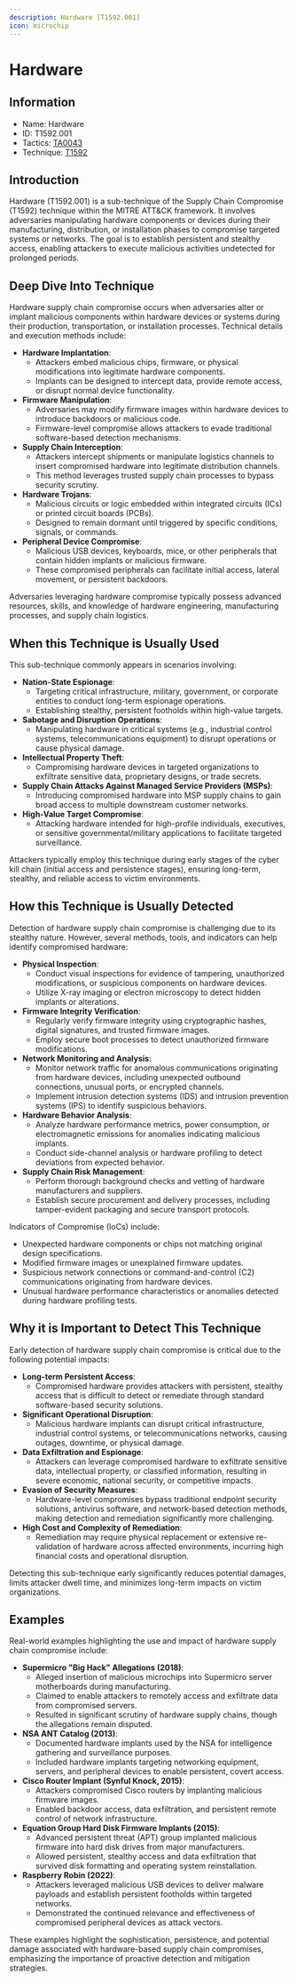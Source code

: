 ```yaml
---
description: Hardware [T1592.001]
icon: microchip
---
```


# Hardware

## Information

* Name: Hardware
* ID: T1592.001
* Tactics: [TA0043](../)
* Technique: [T1592](./)

## Introduction

Hardware (T1592.001) is a sub-technique of the Supply Chain Compromise (T1592) technique within the MITRE ATT\&CK framework. It involves adversaries manipulating hardware components or devices during their manufacturing, distribution, or installation phases to compromise targeted systems or networks. The goal is to establish persistent and stealthy access, enabling attackers to execute malicious activities undetected for prolonged periods.

## Deep Dive Into Technique

Hardware supply chain compromise occurs when adversaries alter or implant malicious components within hardware devices or systems during their production, transportation, or installation processes. Technical details and execution methods include:

* **Hardware Implantation**:
  * Attackers embed malicious chips, firmware, or physical modifications into legitimate hardware components.
  * Implants can be designed to intercept data, provide remote access, or disrupt normal device functionality.
* **Firmware Manipulation**:
  * Adversaries may modify firmware images within hardware devices to introduce backdoors or malicious code.
  * Firmware-level compromise allows attackers to evade traditional software-based detection mechanisms.
* **Supply Chain Interception**:
  * Attackers intercept shipments or manipulate logistics channels to insert compromised hardware into legitimate distribution channels.
  * This method leverages trusted supply chain processes to bypass security scrutiny.
* **Hardware Trojans**:
  * Malicious circuits or logic embedded within integrated circuits (ICs) or printed circuit boards (PCBs).
  * Designed to remain dormant until triggered by specific conditions, signals, or commands.
* **Peripheral Device Compromise**:
  * Malicious USB devices, keyboards, mice, or other peripherals that contain hidden implants or malicious firmware.
  * These compromised peripherals can facilitate initial access, lateral movement, or persistent backdoors.

Adversaries leveraging hardware compromise typically possess advanced resources, skills, and knowledge of hardware engineering, manufacturing processes, and supply chain logistics.

## When this Technique is Usually Used

This sub-technique commonly appears in scenarios involving:

* **Nation-State Espionage**:
  * Targeting critical infrastructure, military, government, or corporate entities to conduct long-term espionage operations.
  * Establishing stealthy, persistent footholds within high-value targets.
* **Sabotage and Disruption Operations**:
  * Manipulating hardware in critical systems (e.g., industrial control systems, telecommunications equipment) to disrupt operations or cause physical damage.
* **Intellectual Property Theft**:
  * Compromising hardware devices in targeted organizations to exfiltrate sensitive data, proprietary designs, or trade secrets.
* **Supply Chain Attacks Against Managed Service Providers (MSPs)**:
  * Introducing compromised hardware into MSP supply chains to gain broad access to multiple downstream customer networks.
* **High-Value Target Compromise**:
  * Attacking hardware intended for high-profile individuals, executives, or sensitive governmental/military applications to facilitate targeted surveillance.

Attackers typically employ this technique during early stages of the cyber kill chain (initial access and persistence stages), ensuring long-term, stealthy, and reliable access to victim environments.

## How this Technique is Usually Detected

Detection of hardware supply chain compromise is challenging due to its stealthy nature. However, several methods, tools, and indicators can help identify compromised hardware:

* **Physical Inspection**:
  * Conduct visual inspections for evidence of tampering, unauthorized modifications, or suspicious components on hardware devices.
  * Utilize X-ray imaging or electron microscopy to detect hidden implants or alterations.
* **Firmware Integrity Verification**:
  * Regularly verify firmware integrity using cryptographic hashes, digital signatures, and trusted firmware images.
  * Employ secure boot processes to detect unauthorized firmware modifications.
* **Network Monitoring and Analysis**:
  * Monitor network traffic for anomalous communications originating from hardware devices, including unexpected outbound connections, unusual ports, or encrypted channels.
  * Implement intrusion detection systems (IDS) and intrusion prevention systems (IPS) to identify suspicious behaviors.
* **Hardware Behavior Analysis**:
  * Analyze hardware performance metrics, power consumption, or electromagnetic emissions for anomalies indicating malicious implants.
  * Conduct side-channel analysis or hardware profiling to detect deviations from expected behavior.
* **Supply Chain Risk Management**:
  * Perform thorough background checks and vetting of hardware manufacturers and suppliers.
  * Establish secure procurement and delivery processes, including tamper-evident packaging and secure transport protocols.

Indicators of Compromise (IoCs) include:

* Unexpected hardware components or chips not matching original design specifications.
* Modified firmware images or unexplained firmware updates.
* Suspicious network connections or command-and-control (C2) communications originating from hardware devices.
* Unusual hardware performance characteristics or anomalies detected during hardware profiling tests.

## Why it is Important to Detect This Technique

Early detection of hardware supply chain compromise is critical due to the following potential impacts:

* **Long-term Persistent Access**:
  * Compromised hardware provides attackers with persistent, stealthy access that is difficult to detect or remediate through standard software-based security solutions.
* **Significant Operational Disruption**:
  * Malicious hardware implants can disrupt critical infrastructure, industrial control systems, or telecommunications networks, causing outages, downtime, or physical damage.
* **Data Exfiltration and Espionage**:
  * Attackers can leverage compromised hardware to exfiltrate sensitive data, intellectual property, or classified information, resulting in severe economic, national security, or competitive impacts.
* **Evasion of Security Measures**:
  * Hardware-level compromises bypass traditional endpoint security solutions, antivirus software, and network-based detection methods, making detection and remediation significantly more challenging.
* **High Cost and Complexity of Remediation**:
  * Remediation may require physical replacement or extensive re-validation of hardware across affected environments, incurring high financial costs and operational disruption.

Detecting this sub-technique early significantly reduces potential damages, limits attacker dwell time, and minimizes long-term impacts on victim organizations.

## Examples

Real-world examples highlighting the use and impact of hardware supply chain compromise include:

* **Supermicro "Big Hack" Allegations (2018)**:
  * Alleged insertion of malicious microchips into Supermicro server motherboards during manufacturing.
  * Claimed to enable attackers to remotely access and exfiltrate data from compromised servers.
  * Resulted in significant scrutiny of hardware supply chains, though the allegations remain disputed.
* **NSA ANT Catalog (2013)**:
  * Documented hardware implants used by the NSA for intelligence gathering and surveillance purposes.
  * Included hardware implants targeting networking equipment, servers, and peripheral devices to enable persistent, covert access.
* **Cisco Router Implant (Synful Knock, 2015)**:
  * Attackers compromised Cisco routers by implanting malicious firmware images.
  * Enabled backdoor access, data exfiltration, and persistent remote control of network infrastructure.
* **Equation Group Hard Disk Firmware Implants (2015)**:
  * Advanced persistent threat (APT) group implanted malicious firmware into hard disk drives from major manufacturers.
  * Allowed persistent, stealthy access and data exfiltration that survived disk formatting and operating system reinstallation.
* **Raspberry Robin (2022)**:
  * Attackers leveraged malicious USB devices to deliver malware payloads and establish persistent footholds within targeted networks.
  * Demonstrated the continued relevance and effectiveness of compromised peripheral devices as attack vectors.

These examples highlight the sophistication, persistence, and potential damage associated with hardware-based supply chain compromises, emphasizing the importance of proactive detection and mitigation strategies.

